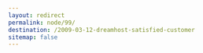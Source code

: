 ```yaml
---
layout: redirect
permalink: node/99/
destination: /2009-03-12-dreamhost-satisfied-customer
sitemap: false
---
```

